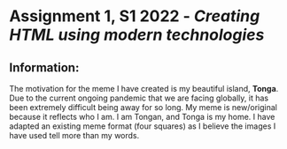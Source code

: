 # Assignment 1, S1 2022 - *Creating HTML using modern technologies*



## Information:
The motivation for the meme I have created is my beautiful island, **Tonga**. Due to the current ongoing pandemic that we are facing globally, it has been extremely difficult being away for so long. My meme is new/original because it reflects who I am. I am Tongan, and Tonga is my home. I have adapted an existing meme format (four squares) as I believe the images I have used tell more than my words. 
